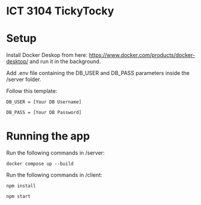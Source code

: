 # ICT 3104 TickyTocky

# Setup

Install Docker Deskop from here: https://www.docker.com/products/docker-desktop/ and run it in the background.

Add .env file containing the DB_USER and DB_PASS parameters inside the /server folder.

Follow this template:

`DB_USER = [Your DB Username]`

`DB_PASS = [Your DB Password]`

# Running the app

Run the following commands in /server:

`docker compose up --build`

Run the following commands in /client:

`npm install`

`npm start`

